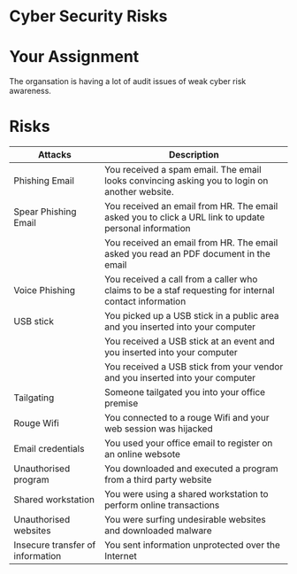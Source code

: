 # Cyber Security Risks

# Your Assignment
The organsation is having a lot of audit issues of weak cyber risk awareness.


# Risks

| Attacks                             | Description                |
| ------------------------------------------ | ---------------------------------- |
| Phishing Email        | You received a spam email. The email looks convincing asking you to login on another website.  |
| Spear Phishing Email  | You received an email from HR. The email asked you to click a URL link to update personal information|
|                       | You received an email from HR. The email asked you read an PDF document in the email |
| Voice Phishing        | You received a call from a caller who claims to be a staf requesting for internal contact information |
| USB stick             | You picked up a USB stick in a public area and you inserted into your computer|
|                       | You received a USB stick at an event and you inserted into your computer|
|                       | You received a USB stick from your vendor and you inserted into your computer |
| Tailgating            | Someone tailgated you into your office premise  |
| Rouge Wifi            | You connected to a rouge Wifi and your web session was hijacked  |
| Email credentials     | You used your office email to register on an online websote   |
| Unauthorised program  | You downloaded and executed a program from a third party website  |
| Shared workstation    | You were using a shared workstation to perform online transactions   |
| Unauthorised websites | You were surfing undesirable websites and downloaded malware |
| Insecure transfer of information | You sent information unprotected over the Internet  |
